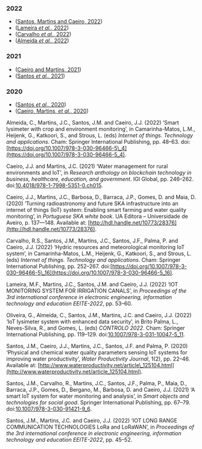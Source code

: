 ---
---

### 2022

*   ([Santos, Martins and Caeiro, 2022](#ref-Santos2022))
*   ([Lameira _et al._, 2022](#ref-Lameira2022))
*   ([Carvalho _et al._, 2022](#ref-carvalho22:_hydric_resour_meteor_monit_iot_system))
*   ([Almeida _et al._, 2022](#ref-almeida22:_smart_lysim_crop_envir_monit))

### 2021

*   ([Caeiro and Martins, 2021](#ref-Caeiro2021))
*   ([Santos _et al._, 2021](#ref-Santos2021))

### 2020

*   ([Santos _et al._, 2020](#ref-Santos2020))
*   ([Caeiro, Martins, _et al._, 2020](#ref-Caeiro2020a))

Almeida, C., Martins, J.C., Santos, J.M. and Caeiro, J.J. (2022) ‘Smart lysimeter with crop and environment monitoring’, in Camarinha-Matos, L.M., Heijenk, G., Katkoori, S., and Strous, L. (eds) _Internet of things. Technology and applications_. Cham: Springer International Publishing, pp. 48–63. doi:[https://doi.org/10.1007/978-3-030-96466-5\_4](https://doi.org/10.1007/978-3-030-96466-5_4).

Caeiro, J.J. and Martins, J.C. (2021) ‘Water management for rural environments and IoT’, in _Research anthology on blockchain technology in business, healthcare, education, and government_. IGI Global, pp. 246–262. doi:[10.4018/978-1-7998-5351-0.ch015](https://doi.org/10.4018/978-1-7998-5351-0.ch015).

Caeiro, J.J., Martins, J.C., Barbosa, D., Barraca, J.P., Gomes, D. and Maia, D. (2020) ‘Turning radioastronomy and future SKA infrastructure into an internet of things (IoT) system: Enabling smart farming and water quality monitoring’, in _Portuguese SKA white book_. UA Editora – Universidade de Aveiro, p. 137—148. Available at: [http://hdl.handle.net/10773/28376](http://hdl.handle.net/10773/28376).

Carvalho, R.S., Santos, J.M., Martins, J.C., Santos, J.F., Palma, P. and Caeiro, J.J. (2022) ‘Hydric resources and meteorological monitoring IoT system’, in Camarinha-Matos, L.M., Heijenk, G., Katkoori, S., and Strous, L. (eds) _Internet of things. Technology and applications_. Cham: Springer International Publishing, pp. 252–267. doi:[https://doi.org/10.1007/978-3-030-96466-5\_16](https://doi.org/10.1007/978-3-030-96466-5_16).

Lameira, M.F., Martins, J.C., Santos, J.M. and Caeiro, J.J. (2022) ‘IOT MONITORING SYSTEM FOR IRRIGATION CANALS’, in _Proceedings of the 3rd international conference in electronic engineering, information technology and education EEITE-2022_, pp. 53–60.

Oliveira, G., Almeida, C., Santos, J.M., Martins, J.C. and Caeiro, J.J. (2022) ‘IoT lysimeter system with enhanced data security’, in Brito Palma, L., Neves-Silva, R., and Gomes, L. (eds) _CONTROLO 2022_. Cham: Springer International Publishing, pp. 119–129. doi:[10.1007/978-3-031-10047-5\_11](https://doi.org/10.1007/978-3-031-10047-5_11).

Santos, J.M., Caeiro, J.J., Martins, J.C., Santos, J.F. and Palma, P. (2020) ‘Physical and chemical water quality parameters sensing IoT systems for improving water productivity’, _Water Productivity Journal_, 1(2), pp. 22–46. Available at: [http://www.waterproductivity.net/article\_125104.html](http://www.waterproductivity.net/article_125104.html).

Santos, J.M., Carvalho, R., Martins, J.C., Santos, J.F., Palma, P., Maia, D., Barraca, J.P., Gomes, D., Bergano, M., Barbosa, D. and Caeiro, J.J. (2021) ‘A smart IoT system for water monitoring and analysis’, in _Smart objects and technologies for social good_. Springer International Publishing, pp. 67–79. doi:[10.1007/978-3-030-91421-9\_6](https://doi.org/10.1007/978-3-030-91421-9_6).

Santos, J.M., Martins, J.C. and Caeiro, J.J. (2022) ‘IOT LONG RANGE COMMUNICATION TECHNOLOGIES LoRa and LoRaWAN’, in _Proceedings of the 3rd international conference in electronic engineering, information technology and education EEITE-2022_, pp. 45–52.